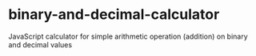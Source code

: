 # binary-and-decimal-calculator
JavaScript calculator for simple arithmetic operation (addition) on binary and decimal values
